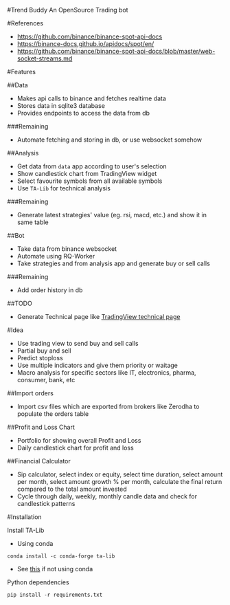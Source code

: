 #Trend Buddy
An OpenSource Trading bot

#References
- https://github.com/binance/binance-spot-api-docs
- https://binance-docs.github.io/apidocs/spot/en/
- https://github.com/binance/binance-spot-api-docs/blob/master/web-socket-streams.md

#Features

##Data
- Makes api calls to binance and fetches realtime data
- Stores data in sqlite3 database
- Provides endpoints to access the data from db

###Remaining
- Automate fetching and storing in db, or use websocket somehow

##Analysis
- Get data from `data` app according to user's selection
- Show candlestick chart from TradingView widget
- Select favourite symbols from all available symbols
- Use `TA-Lib` for technical analysis

###Remaining
- Generate latest strategies' value (eg. rsi, macd, etc.) and show it in same
  table

##Bot
- Take data from binance websocket
- Automate using RQ-Worker
- Take strategies and from analysis app and generate buy or sell calls

###Remaining
- Add order history in db

##TODO
- Generate Technical page like [TradingView technical page](https://in.tradingview.com/symbols/MATICUSDT/technicals/)
    
#Idea
- Use trading view to send buy and sell calls
- Partial buy and sell
- Predict stoploss
- Use multiple indicators and give them priority or waitage
- Macro analysis for specific sectors like IT, electronics, pharma, consumer,
  bank, etc

##Import orders
- Import csv files which are exported from brokers like Zerodha to populate the
  orders table

##Profit and Loss Chart
- Portfolio for showing overall Profit and Loss
- Daily candlestick chart for profit and loss

##Financial Calculator 
- Sip calculator, select index or equity, select time duration, select amount
  per month, select amount growth % per month, calculate the final return
  compared to the total amount invested
- Cycle through daily, weekly, monthly candle data and check for candlestick
  patterns

#Installation

Install TA-Lib

- Using conda
```
conda install -c conda-forge ta-lib
```
- See [this](https://mrjbq7.github.io/ta-lib/install.html) if not using conda

Python dependencies
```
pip install -r requirements.txt
```
